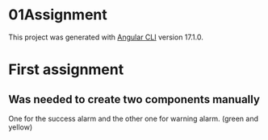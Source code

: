 # 01Assignment

This project was generated with [Angular CLI](https://github.com/angular/angular-cli) version 17.1.0.

# First assignment

## Was needed to create two components manually

One for the success alarm and the other one for warning alarm. (green and yellow) 
